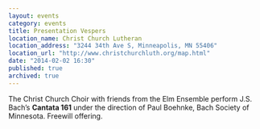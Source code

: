 ```yaml
---
layout: events
category: events
title: Presentation Vespers
location_name: Christ Church Lutheran
location_address: "3244 34th Ave S, Minneapolis, MN 55406"
location_url: "http://www.christchurchluth.org/map.html"
date: "2014-02-02 16:30"
published: true
archived: true
---
```


The Christ Church Choir with friends from the Elm Ensemble perform J.S. Bach’s **Cantata 161** under the direction of Paul Boehnke, Bach Society of Minnesota. Freewill offering.